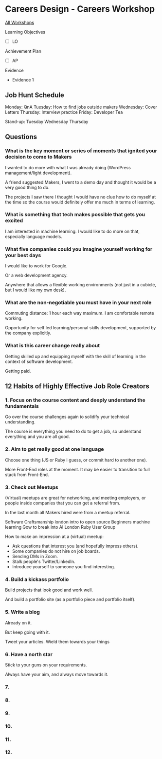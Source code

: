 # Careers Design - Careers Workshop

[All Workshops](README.md)

Learning Objectives

- [ ] LO

Achievement Plan

- [ ] AP

Evidence

- Evidence 1

## Job Hunt Schedule

Monday: QnA
Tuesday: How to find jobs outside makers
Wednesday: Cover Letters
Thursday: Interview practice
Friday: Developer Tea

Stand-up: Tuesday Wednesday Thursday

## Questions

### What is the key moment or series of moments that ignited your decision to come to Makers

I wanted to do more with what I was already doing (WordPress management/light development).

A friend suggested Makers, I went to a demo day and thought it would be a very good thing to do.

The projects I saw there I thought I would have no clue how to do myself at the time so the course would definitely offer me much in terms of learning.

### What is something that tech makes possible that gets you excited

I am interested in machine learning. I would like to do more on that, especially language models.

### What five companies could you imagine yourself working for your best days

I would like to work for Google.

Or a web development agency.

Anywhere that allows a flexible working environments (not just in a cubicle, but I would like my own desk).

### What are the non-negotiable you must have in your next role

Commuting distance: 1 hour each way maximum. I am comfortable remote working.

Opportunity for self led learning/personal skills development, supported by the company explicitly.

### What is this career change really about

Getting skilled up and equipping myself with the skill of learning in the context of software development.

Getting paid.

## 12 Habits of Highly Effective Job Role Creators

### 1. Focus on the course content and deeply understand the fundamentals

Go over the course challenges again to solidify your technical understanding.

The course is everything you need to do to get a job, so understand everything and you are all good.

### 2. Aim to get really good at one language

Choose one thing (JS or Ruby I guess, or commit hard to another one).

More Front-End roles at the moment. It may be easier to transition to full stack from Front-End.

### 3. Check out Meetups

(Virtual) meetups are great for networking, and meeting employers, or people inside companies that you can get a referral from.

In the last month all Makers hired were from a  meetup referral.

Software Craftsmanship london
intro to open source
Beginners machine learning
Gow to break into AI
London Ruby User Group

How to make an impression at a (virtual) meetup:

- Ask questions that interest you (and hopefully impress others).
- Some companies do not hire on job boards.
- Sending DMs in Zoom.
- Stalk people's Twitter/LinkedIn.
- Introduce yourself to someone you find interesting.

### 4. Build a kickass portfolio

Build projects that look good and work well.

And build a portfolio site (as a portfolio piece and portfolio itself).

### 5. Write a blog

Already on it.

But keep going with it.

Tweet your articles. Wield them towards your things

### 6. Have a north star

Stick to your guns on your requirements.

Always have your aim, and always move towards it.

### 7. 

### 8. 

### 9. 

### 10. 

### 11. 

### 12. 